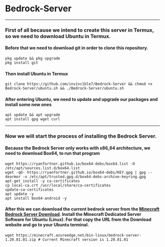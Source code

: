 # Bedrock-Server
***
### First of all because we intend to create this server in Termux, so we need to download Ubuntu in Termux.

#### Before that we need to download git in order to clone this repository.
```shell
pkg update && pkg upgrade
pkg install git
```
#### Then install Ubuntu in Termux
```shell
git clone https://github.com/invinc1ble7/Bedrock-Server && chmod +x Bedrock-Server/ubuntu.sh && ./Bedrock-Server/ubuntu.sh
```
#### After entering Ubuntu, we need to update and upgrade our packages and install some new ones
```shell
apt update && apt upgrade
apt install gpg wget curl
```
***
### Now we will start the process of installing the Bedrock Server.

#### Because the Bedrock Server only works with x86_64 architecture, we need to download Box64, to run that program
```shell
wget https://ryanfortner.github.io/box64-debs/box64.list -O /etc/apt/sources.list.d/box64.list
wget -qO- https://ryanfortner.github.io/box64-debs/KEY.gpg | gpg --dearmor -o /etc/apt/trusted.gpg.d/box64-debs-archive-keyring.gpg
apt-get install -y ca-certificates
cp local-ca.crt /usr/local/share/ca-certificates
update-ca-certificates
apt update -y
apt install box64-android -y
```

#### After this we can download the current bedrock server from the [Minecraft Bedrock Server Download](https://www.minecraft.net/en-us/download/server/bedrock). Install the Minecraft Dedicated Server Software for Ubuntu (Linux). For that copy the URL from the Download website and go to your Ubuntu terminal.
```
wget https://minecraft.azureedge.net/bin-linux/bedrock-server-1.20.81.01.zip # Current Minecraft version is 1.20.81.01
```
